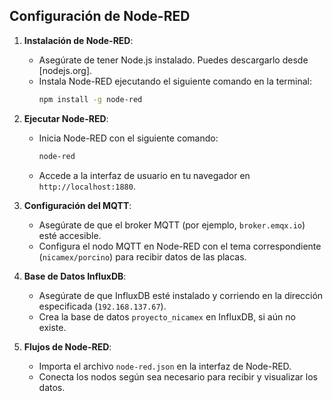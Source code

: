 ## Configuración de Node-RED

1. **Instalación de Node-RED**:
   - Asegúrate de tener Node.js instalado. Puedes descargarlo desde [nodejs.org].
   - Instala Node-RED ejecutando el siguiente comando en la terminal:
     ```bash
     npm install -g node-red
     ```

2. **Ejecutar Node-RED**:
   - Inicia Node-RED con el siguiente comando:
     ```bash
     node-red
     ```
   - Accede a la interfaz de usuario en tu navegador en `http://localhost:1880`.

3. **Configuración del MQTT**:
   - Asegúrate de que el broker MQTT (por ejemplo, `broker.emqx.io`) esté accesible.
   - Configura el nodo MQTT en Node-RED con el tema correspondiente (`nicamex/porcino`) para recibir datos de las placas.

4. **Base de Datos InfluxDB**:
   - Asegúrate de que InfluxDB esté instalado y corriendo en la dirección especificada (`192.168.137.67`).
   - Crea la base de datos `proyecto_nicamex` en InfluxDB, si aún no existe.

5. **Flujos de Node-RED**:
   - Importa el archivo `node-red.json` en la interfaz de Node-RED.
   - Conecta los nodos según sea necesario para recibir y visualizar los datos.